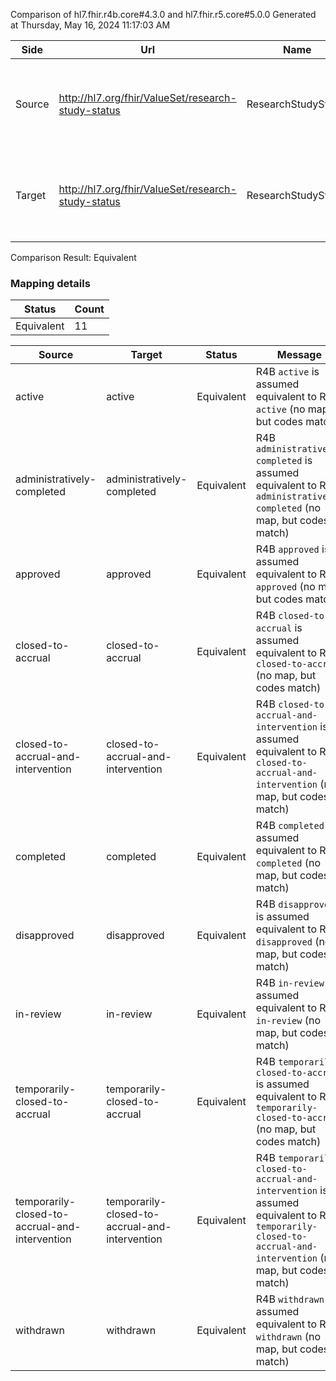 Comparison of hl7.fhir.r4b.core#4.3.0 and hl7.fhir.r5.core#5.0.0
Generated at Thursday, May 16, 2024 11:17:03 AM

| Side | Url | Name | Title | Description |
| --- | --- | --- | --- | --- |
| Source | http://hl7.org/fhir/ValueSet/research-study-status | ResearchStudyStatus | ResearchStudyStatus | Codes that convey the current status of the research study. |
| Target | http://hl7.org/fhir/ValueSet/research-study-status | ResearchStudyStatus | Research Study Status | Codes that convey the current status of the research study. |


Comparison Result: Equivalent


### Mapping details

| Status | Count |
| ------ | ----- |
Equivalent | 11 |


| Source | Target | Status | Message |
| ------ | ------ | ------ | ------- |
| active | active | Equivalent | R4B `active` is assumed equivalent to R5 `active` (no map, but codes match) |
| administratively-completed | administratively-completed | Equivalent | R4B `administratively-completed` is assumed equivalent to R5 `administratively-completed` (no map, but codes match) |
| approved | approved | Equivalent | R4B `approved` is assumed equivalent to R5 `approved` (no map, but codes match) |
| closed-to-accrual | closed-to-accrual | Equivalent | R4B `closed-to-accrual` is assumed equivalent to R5 `closed-to-accrual` (no map, but codes match) |
| closed-to-accrual-and-intervention | closed-to-accrual-and-intervention | Equivalent | R4B `closed-to-accrual-and-intervention` is assumed equivalent to R5 `closed-to-accrual-and-intervention` (no map, but codes match) |
| completed | completed | Equivalent | R4B `completed` is assumed equivalent to R5 `completed` (no map, but codes match) |
| disapproved | disapproved | Equivalent | R4B `disapproved` is assumed equivalent to R5 `disapproved` (no map, but codes match) |
| in-review | in-review | Equivalent | R4B `in-review` is assumed equivalent to R5 `in-review` (no map, but codes match) |
| temporarily-closed-to-accrual | temporarily-closed-to-accrual | Equivalent | R4B `temporarily-closed-to-accrual` is assumed equivalent to R5 `temporarily-closed-to-accrual` (no map, but codes match) |
| temporarily-closed-to-accrual-and-intervention | temporarily-closed-to-accrual-and-intervention | Equivalent | R4B `temporarily-closed-to-accrual-and-intervention` is assumed equivalent to R5 `temporarily-closed-to-accrual-and-intervention` (no map, but codes match) |
| withdrawn | withdrawn | Equivalent | R4B `withdrawn` is assumed equivalent to R5 `withdrawn` (no map, but codes match) |

